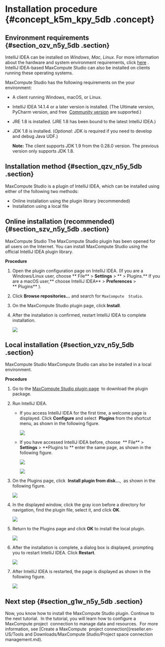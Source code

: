 # Installation procedure {#concept_k5m_kpy_5db .concept}

## Environment requirements {#section_ozv_n5y_5db .section}

IntelliJ IDEA can be installed on *Windows*, *Mac*, *Linux*. For more information about the hardware and system environment requirements, click [here](https://www.jetbrains.com/help/idea/2016.3/requirements-for-intellij-idea.html) . IntelliJ IDEA-based MaxCompute Studio can also be installed on clients running these operating systems.

MaxCompute Studio has the following requirements on the your environment:

-   A client running Windows, macOS, or Linux.
-   IntelliJ IDEA 14.1.4 or a later version is installed. \(The Ultimate version, PyCharm version, and free  [Community version](https://www.jetbrains.com/idea/download/) are supported.\)
-   JRE 1.8 is installed. \(JRE 1.8 has been bound to the latest IntelliJ IDEA.\)
-   JDK 1.8 is installed. \(*Optional*: JDK is required if you need to develop and debug Java UDF.\)

    **Note:** The client supports JDK 1.9 from the 0.28.0 version. The previous version only supports JDK 1.8.


## Installation method {#section_qzv_n5y_5db .section}

MaxCompute Studio is a plugin of IntelliJ IDEA, which can be installed using either of the following two methods:

-   Online installation using the plugin library \(recommended\)
-   Installation using a local file

## Online installation \(recommended\) {#section_szv_n5y_5db .section}

MaxCompute Studio The MaxCompute Studio plugin has been opened for all users on the Internet. You can install MaxCompute Studio using the official IntelliJ IDEA plugin library.

**Procedure**

1.  Open the plugin configuration page on IntelliJ IDEA. \(If you are a Windows/Linux user, choose ** File** \> **Settings** \> ** \> Plugins.** If you are a macOS user,** choose IntelliJ IDEA** \> **Preferences** \> ** Plugins** \).
2.  Click **Browse repositories…** and search for `MaxCompute  Studio`.

3.  On the MaxCompute Studio plugin page, click **Install**.

4.  After the installation is confirmed, restart IntelliJ IDEA to complete installation.

    ![](http://static-aliyun-doc.oss-cn-hangzhou.aliyuncs.com/assets/img/12117/15447824591555_en-US.png)


## Local installation {#section_vzv_n5y_5db .section}

MaxCompute Studio MaxCompute Studio can also be installed in a local environment.

**Procedure**

1.  Go to the [MaxCompute Studio plugin page](https://plugins.jetbrains.com/plugin/9193?spm=5176.doc44555.2.1.4hXBG1)  to download the plugin package.

2.  Run IntelliJ IDEA.

    -   If you access IntelliJ IDEA for the first time, a welcome page is displayed. Click **Configure** and select  **Plugins** from the shortcut menu, as shown in the following figure.

        ![](http://static-aliyun-doc.oss-cn-hangzhou.aliyuncs.com/assets/img/12117/15447824591556_en-US.png)

    -   If you have accessed IntelliJ IDEA before, choose  ** File** \> **Settings** \> **Plugins to ** enter the same page, as shown in the following figure.

        ![](http://static-aliyun-doc.oss-cn-hangzhou.aliyuncs.com/assets/img/12117/15447824591557_en-US.png)

        ![](http://static-aliyun-doc.oss-cn-hangzhou.aliyuncs.com/assets/img/12117/15447824591558_en-US.png)

3.  On the Plugins page, click  **Install plugin from disk…**,  as shown in the following figure.

    ![](http://static-aliyun-doc.oss-cn-hangzhou.aliyuncs.com/assets/img/12117/15447824591559_en-US.png)

4.  In the displayed window, click the gray icon before a directory for navigation, find the plugin file, select it, and click **OK**.

    ![](http://static-aliyun-doc.oss-cn-hangzhou.aliyuncs.com/assets/img/12117/15447824591561_en-US.png)

5.  Return to the Plugins page and click **OK** to install the local plugin.

    ![](http://static-aliyun-doc.oss-cn-hangzhou.aliyuncs.com/assets/img/12117/15447824591562_en-US.png)

6.  After the installation is complete, a dialog box is displayed, prompting you to restart IntelliJ IDEA. Click **Restart**.

    ![](http://static-aliyun-doc.oss-cn-hangzhou.aliyuncs.com/assets/img/12117/15447824591563_en-US.png)

7.  After IntelliJ IDEA is restarted, the page is displayed as shown in the following figure.

    ![](http://static-aliyun-doc.oss-cn-hangzhou.aliyuncs.com/assets/img/12117/15447824591564_en-US.png)


## Next step {#section_g1w_n5y_5db .section}

Now, you know how to install the MaxCompute Studio plugin. Continue to the next tutorial.  In the tutorial, you will learn how to configure a MaxCompute project  connection to manage data and resources.  For more information, see [Create a MaxCompute  project connection](reseller.en-US/Tools and Downloads/MaxCompute Studio/Project space connection management.md).

